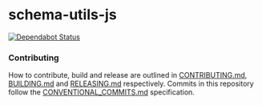 # schema-utils-js

[![Dependabot Status](https://api.dependabot.com/badges/status?host=github&repo=open-rpc/generator-mock-server)](https://dependabot.com)

### Contributing

How to contribute, build and release are outlined in [CONTRIBUTING.md](CONTRIBUTING.md), [BUILDING.md](BUILDING.md) and [RELEASING.md](RELEASING.md) respectively. Commits in this repository follow the [CONVENTIONAL_COMMITS.md](CONVENTIONAL_COMMITS.md) specification.
